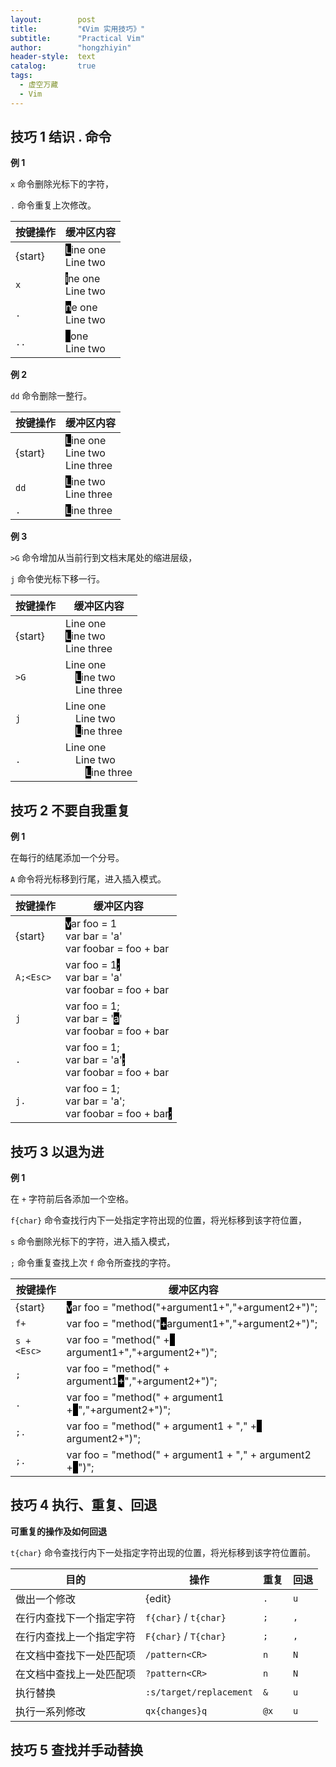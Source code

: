 ```yaml
---
layout:        post
title:         "《Vim 实用技巧》"
subtitle:      "Practical Vim"
author:        "hongzhiyin"
header-style:  text
catalog:       true
tags:
  - 虚空万藏
  - Vim
---
```


## 技巧 1 结识 . 命令

**例 1**

`x` 命令删除光标下的字符，

`.` 命令重复上次修改。

| 按键操作 | 缓冲区内容                                                   |
| -------- | ------------------------------------------------------------ |
| {start}  | <span style="color:white;background:black;">L</span>ine one<br />Line two |
| `x`      | <span style="color:white;background:black;">i</span>ne one<br />Line two |
| `.`      | <span style="color:white;background:black;">n</span>e one<br />Line two |
| `..`     | <span style="color:white;background:black;">&ensp;</span>one<br />Line two |



**例 2**

`dd` 命令删除一整行。

| 按键操作 | 缓冲区内容                                                   |
| -------- | ------------------------------------------------------------ |
| {start}  | <span style="color:white;background:black;">L</span>ine one<br />Line two<br />Line three |
| `dd`     | <span style="color:white;background:black;">L</span>ine two<br />Line three |
| `.`      | <span style="color:white;background:black;">L</span>ine three |



**例 3**

`>G` 命令增加从当前行到文档末尾处的缩进层级，

`j` 命令使光标下移一行。

| 按键操作 | 缓冲区内容                                                   |
| -------- | ------------------------------------------------------------ |
| {start}  | Line one<br /><span style="color:white;background:black;">L</span>ine two<br />Line three |
| `>G`     | Line one<br />&emsp;<span style="color:white;background:black;">L</span>ine two<br />&emsp;Line three |
| `j`      | Line one<br />&emsp;Line two<br />&emsp;<span style="color:white;background:black;">L</span>ine three |
| `.`      | Line one<br />&emsp;Line two<br />&emsp;&emsp;<span style="color:white;background:black;">L</span>ine three |



## 技巧 2 不要自我重复

**例 1**

在每行的结尾添加一个分号。

`A` 命令将光标移到行尾，进入插入模式。

| 按键操作  | 缓冲区内容                                                   |
| --------- | ------------------------------------------------------------ |
| {start}   | <span style="color:white;background:black;">v</span>ar foo = 1<br />var bar = 'a'<br />var foobar = foo + bar |
| `A;<Esc>` | var foo = 1<span style="color:white;background:black;">;</span><br />var bar = 'a'<br />var foobar = foo + bar |
| `j`       | var foo = 1;<br />var bar = '<span style="color:white;background:black;">a</span>'<br />var foobar = foo + bar |
| `.`       | var foo = 1;<br />var bar = 'a'<span style="color:white;background:black;">;</span><br />var foobar = foo + bar |
| `j.`      | var foo = 1;<br />var bar = 'a';<br />var foobar = foo + bar<span style="color:white;background:black;">;</span> |



## 技巧 3 以退为进

**例 1**

在 `+` 字符前后各添加一个空格。

`f{char}` 命令查找行内下一处指定字符出现的位置，将光标移到该字符位置，

`s` 命令删除光标下的字符，进入插入模式，

`;` 命令重复查找上次 `f` 命令所查找的字符。

| 按键操作    | 缓冲区内容                                                   |
| ----------- | ------------------------------------------------------------ |
| {start}     | <span style="color:white;background:black;">v</span>ar foo = "method("+argument1+","+argument2+")"; |
| `f+`        | var foo = "method("<span style="color:white;background:black;">+</span>argument1+","+argument2+")"; |
| `s + <Esc>` | var foo = "method(" +<span style="color:white;background:black;">&ensp;</span>argument1+","+argument2+")"; |
| `;`         | var foo = "method(" + argument1<span style="color:white;background:black;">+</span>","+argument2+")"; |
| `.`         | var foo = "method(" + argument1 +<span style="color:white;background:black;">&ensp;</span>","+argument2+")"; |
| `;.`        | var foo = "method(" + argument1 + "," +<span style="color:white;background:black;">&ensp;</span>argument2+")"; |
| `;.`        | var foo = "method(" + argument1 + "," + argument2 +<span style="color:white;background:black;">&ensp;</span>")"; |



## 技巧 4 执行、重复、回退

**可重复的操作及如何回退**

`t{char}` 命令查找行内下一处指定字符出现的位置，将光标移到该字符位置前。

| 目的                     | 操作                    | 重复 | 回退 |
| ------------------------ | ----------------------- | ---- | ---- |
| 做出一个修改             | {edit}                  | `.`  | `u`  |
| 在行内查找下一个指定字符 | `f{char}` / `t{char}`   | `;`  | `,`  |
| 在行内查找上一个指定字符 | `F{char}` / `T{char}`   | `;`  | `,`  |
| 在文档中查找下一处匹配项 | `/pattern<CR>`          | `n`  | `N`  |
| 在文档中查找上一处匹配项 | `?pattern<CR>`          | `n`  | `N`  |
| 执行替换                 | `:s/target/replacement` | `&`  | `u`  |
| 执行一系列修改           | `qx{changes}q`          | `@x` | `u`  |



## 技巧 5 查找并手动替换

